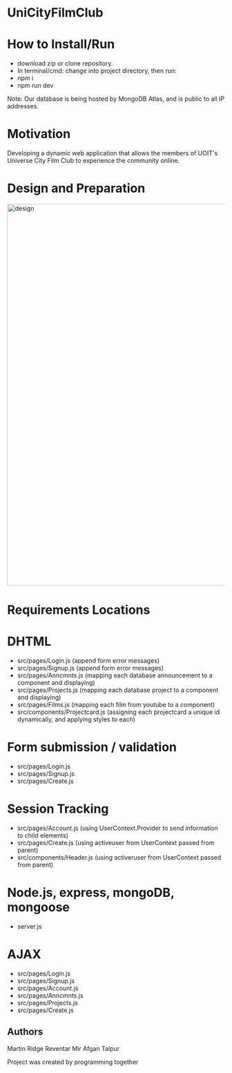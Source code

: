 # UniCityFilmClub

# How to Install/Run
- download zip or clone repository. 
- In terminal/cmd: change into project directory, then run:
- npm i              
- npm run dev       
  
Note: Our database is being hosted by MongoDB Atlas, and is public to all IP addresses.

# Motivation
Developing a dynamic web application that allows the members of UOIT's Universe City Film Club to experience the community online.

# Design and Preparation
<img width="885" alt="design" src="https://user-images.githubusercontent.com/18250516/55269897-c9fa1200-526e-11e9-9385-97404a5287e9.png">

# Requirements Locations
# DHTML
- src/pages/Login.js (append form error messages)
- src/pages/Signup.js (append form error messages)
- src/pages/Anncmnts.js (mapping each database announcement to a component and displaying) 
- src/pages/Projects.js (mapping each database project to a component and displaying) 
- src/pages/Films.js (mapping each film from youtube to a component)
- src/components/Projectcard.js (assigning each projectcard a unique id dynamically, and applying styles to each)

# Form submission / validation 
- src/pages/Login.js
- src/pages/Signup.js
- src/pages/Create.js

# Session Tracking
- src/pages/Account.js (using UserContext.Provider to send information to child elements)
- src/pages/Create.js (using activeuser from UserContext passed from parent)
- src/components/Header.js (using activeruser from UserContext passed from parent)

# Node.js, express, mongoDB, mongoose
- server.js

# AJAX 
- src/pages/Login.js
- src/pages/Signup.js
- src/pages/Account.js
- src/pages/Anncmnts.js
- src/pages/Projects.js
- src/pages/Create.js

## Authors
Martin Ridge Reventar
Mir Afgan Talpur

Project was created by programming together


